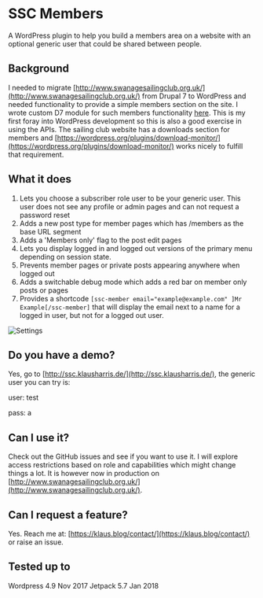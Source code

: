 # SSC Members

A WordPress plugin to help you build a members area on a website with an optional generic user that could be shared between people.

## Background

I needed to migrate [http://www.swanagesailingclub.org.uk/](http://www.swanagesailingclub.org.uk/) from Drupal 7 to WordPress and needed functionality to provide a simple members section on the site. I wrote custom D7 module for such members functionality [here](https://github.com/klasharr/php-drupal7-ssc). This is my first foray into WordPress development so this is also a good exercise in using the APIs. The sailing club website has a downloads section for members and [https://wordpress.org/plugins/download-monitor/](https://wordpress.org/plugins/download-monitor/) works nicely to fulfill that requirement.

## What it does

1. Lets you choose a subscriber role user to be your generic user. This user does not see any profile or admin pages and can not request a password reset
2. Adds a new post type for member pages which has /members as the base URL segment
3. Adds a 'Members only' flag to the post edit pages
4. Lets you display logged in and logged out versions of the primary menu depending on session state.
5. Prevents member pages or private posts appearing anywhere when logged out
6. Adds a switchable debug mode which adds a red bar on member only posts or pages
7. Provides a shortcode `[ssc-member email="example@example.com" ]Mr Example[/ssc-member]` that will display the email next to a name for a logged in user, but not for a logged out user.

![Settings](http://ssc.klausharris.de/wp-content/uploads/2017/08/Screen-Shot-2017-10-08-at-09.18.52.png)

## Do you have a demo?

Yes, go to [http://ssc.klausharris.de/](http://ssc.klausharris.de/), the generic user you can try is:

user: test

pass: a

## Can I use it?

Check out the GitHub issues and see if you want to use it. I will explore access restrictions based on role and capabilities which might change things a lot. It is however now in production on [http://www.swanagesailingclub.org.uk/](http://www.swanagesailingclub.org.uk/).

## Can I request a feature?

Yes. Reach me at: [https://klaus.blog/contact/](https://klaus.blog/contact/) or raise an issue.

## Tested up to

Wordpress 4.9 Nov 2017
Jetpack 5.7 Jan 2018